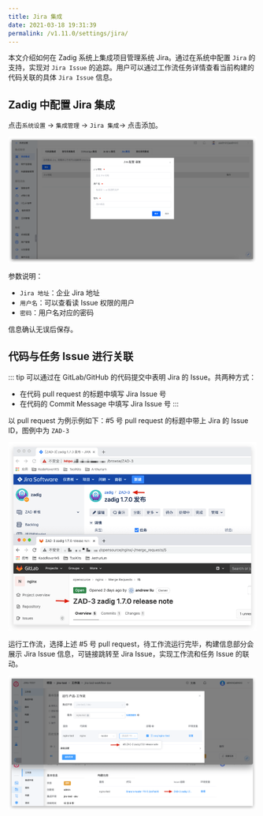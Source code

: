 ```yaml
---
title: Jira 集成
date: 2021-03-18 19:31:39
permalink: /v1.11.0/settings/jira/
---
```


本文介绍如何在 Zadig 系统上集成项目管理系统 Jira。通过在系统中配置 `Jira` 的支持，实现对 `Jira Issue` 的追踪。用户可以通过工作流任务详情查看当前构建的代码关联的具体 `Jira Issue` 信息。

## Zadig 中配置 Jira 集成

点击`系统设置` -> `集成管理`  -> `Jira 集成`-> 点击添加。

![Jira](./_images/jira1.png)

参数说明：
- `Jira 地址`：企业 Jira 地址
- `用户名`：可以查看读 Issue 权限的用户
- `密码`：用户名对应的密码

信息确认无误后保存。

## 代码与任务 Issue 进行关联

::: tip
可以通过在 GitLab/GitHub 的代码提交中表明 Jira 的 Issue。共两种方式：

- 在代码 pull request 的标题中填写 Jira Issue 号
- 在代码的 Commit Message 中填写 Jira Issue 号
:::

以 pull request 为例示例如下：#5 号 pull request 的标题中带上 Jira 的 Issue ID，图例中为 `ZAD-3`

![jira_task](./_images/config_jira_issue_with_pr.png)

运行工作流，选择上述 #5 号 pull request，待工作流运行完毕，构建信息部分会展示 Jira Issue 信息，可链接跳转至 Jira Issue，实现工作流和任务 Issue 的联动。

![jira_task](./_images/show_jira_issue_info.png)

